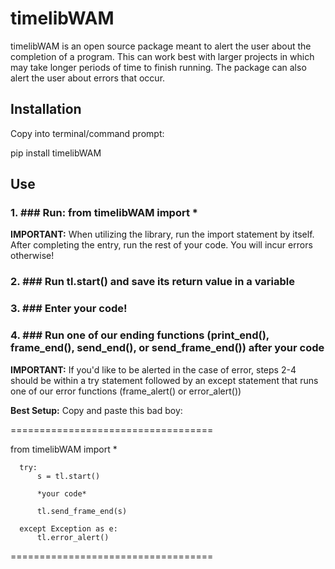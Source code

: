 # timelibWAM

timelibWAM is an open source package meant to alert the user about the 
completion of a program. This can work best with larger
projects in which may take longer periods of time to 
finish running. The package can also alert the user
about errors that occur.
  
## Installation ##
Copy into terminal/command prompt:

pip install timelibWAM

## Use ##

### 1. ### Run: from timelibWAM import * 

**IMPORTANT:**
  When utilizing the library, run the import statement by itself. After 
  completing the entry, run the rest of your code. You will incur errors otherwise!
  
### 2. ### Run tl.start() and save its return value in a variable

### 3. ### Enter your code!

### 4. ### Run one of our ending functions (print_end(), frame_end(), send_end(), or send_frame_end()) after your code

**IMPORTANT:**
  If you'd like to be alerted in the case of error, steps 2-4 should be within a try statement
  followed by an except statement that runs one of our error functions (frame_alert() or error_alert())

**Best Setup:**
Copy and paste this bad boy:

===================================

from timelibWAM import *

      try:
          s = tl.start() 

          *your code*
          
          tl.send_frame_end(s)
      
      except Exception as e:
          tl.error_alert()

===================================
